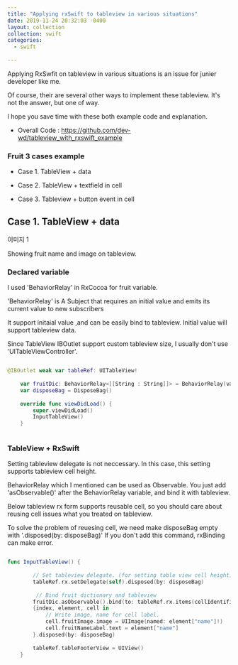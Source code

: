 ```yaml
---
title: "Applying rxSwift to tableview in various situations"
date: 2019-11-24 20:32:03 -0400
layout: collection
collection: swift
categories:
  - swift
  
---
```


Applying RxSwfit on tableview in various situations is an issue for junier developer like me.

Of course, their are several other ways to implement these tableview. It's not the answer, but one of way.


I hope you save time with these both example code and explanation.

- Overall Code : https://github.com/dev-wd/tableview_with_rxswift_example


### Fruit 3 cases example
- Case 1. TableView + data

- Case 2. TableView + textfield in cell

- Case 3. Tableview + button event in cell


## Case 1. TableView + data

이미지 1

Showing fruit name and image on tableview.

### Declared variable
I used 'BehaviorRelay' in RxCocoa for fruit variable.

'BehaviorRelay' is A Subject that requires an initial value and emits its current value to new subscribers

It support initaial value ,and can be easily bind to tableview. Initial value will support tableview data.

Since TableView IBOutlet support custom tableview size, I usually don't use 'UITableViewController'. 
 

```swift 

@IBOutlet weak var tableRef: UITableView!
    
    var fruitDic: BehaviorRelay<[[String : String]]> = BehaviorRelay(value:[["name":"apple"],["name":"banana"], ["name":"cherries"],["name":"grapes"],["name":"lemon"],["name":"orange"],["name":"strawberry"],["name":"tomato"]])
    var disposeBag = DisposeBag()
    
    override func viewDidLoad() {
        super.viewDidLoad()
        InputTableView()
    }
    
```

### TableView + RxSwift
Setting tableview delegate is not neccessary. In this case, this setting supports tableview cell height.

BehaviorRelay which I mentioned can be used as Observable. You just add 'asObservable()' after the BehaviorRelay variable, and bind it with tableview.

Below tableview rx form supports reusable cell, so you should care about reusing cell issues what you treated on tableview.

To solve the problem of reuesing cell, we need make disposeBag empty with '.disposed(by: disposeBag)'
If you don't add this command, rxBinding can make error.



```swift

func InputTableView() {
        
        // Set tableview delegate. (for setting table view cell height)
        tableRef.rx.setDelegate(self).disposed(by: disposeBag)
        
         // Bind fruit dictionary and tableview
        fruitDic.asObservable().bind(to: tableRef.rx.items(cellIdentifier: "Cell", cellType: FruitEX1Cell.self))
        {index, element, cell in
            // Write image, name for cell label.
            cell.fruitImage.image = UIImage(named: element["name"]!)
            cell.fruitNameLabel.text = element["name"]
        }.disposed(by: disposeBag)
        
        tableRef.tableFooterView = UIView()
    }
    
    
```


